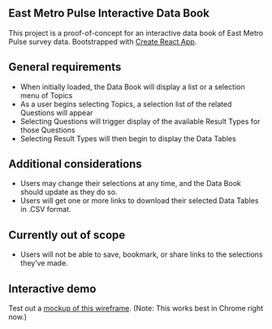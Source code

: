## East Metro Pulse Interactive Data Book

This project is a proof-of-concept for an interactive data book of East Metro Pulse survey data.
Bootstrapped with [Create React App](https://github.com/facebook/create-react-app).

## General requirements

* When initially loaded, the Data Book will display a list or a selection menu of Topics
* As a user begins selecting Topics, a selection list of the related Questions will appear
* Selecting Questions will trigger display of the available Result Types for those Questions
* Selecting Result Types will then begin to display the Data Tables

## Additional considerations

* Users may change their selections at any time, and the Data Book should update as they do so.
* Users will get one or more links to download their selected Data Tables in .CSV format.

## Currently out of scope

* Users will not be able to save, bookmark, or share links to the selections they’ve made.

## Interactive demo

Test out a [mockup of this wireframe](https://test.wilderresearch.org/projects/emp-databook/mockup.php). (Note: This works best in Chrome right now.)

